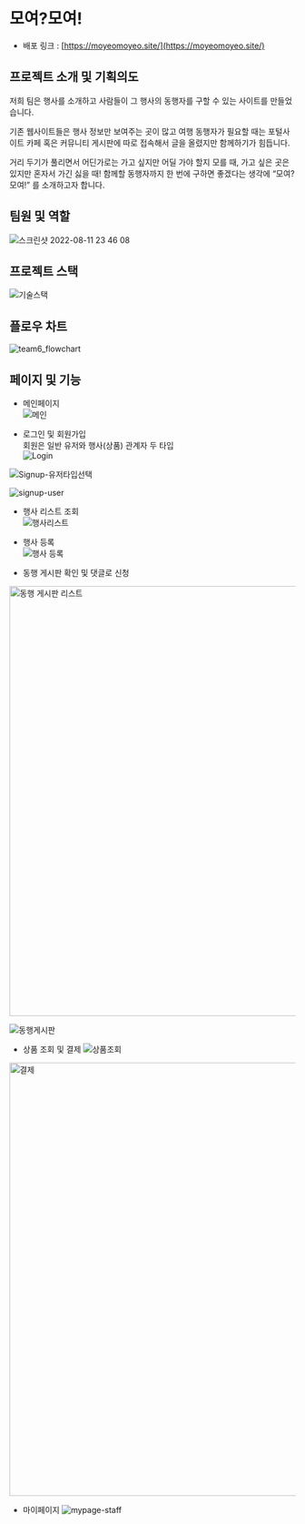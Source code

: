 # 모여?모여!
- 배포 링크 : [https://moyeomoyeo.site/](https://moyeomoyeo.site/)

## 프로젝트 소개 및 기획의도

저희 팀은 행사를 소개하고 사람들이 그 행사의 동행자를 구할 수 있는 사이트를 만들었습니다.

기존 웹사이트들은 행사 정보만 보여주는 곳이 많고 여행 동행자가 필요할 때는 포털사이트 카페 혹은 커뮤니티 게시판에 따로 접속해서 글을 올렸지만 함께하기가 힘듭니다.

거리 두기가 풀리면서 어딘가로는 가고 싶지만 어딜 가야 할지 모를 때, 가고 싶은 곳은 있지만 혼자서 가긴 싫을 때!  함께할 동행자까지 한 번에 구하면 좋겠다는 생각에 “모여? 모여!” 를 소개하고자 합니다.

## 팀원 및 역할
![스크린샷 2022-08-11 23 46 08](https://user-images.githubusercontent.com/59791809/184163367-856d92b4-1578-4ad3-a734-e2fa27a3708e.png)

## 프로젝트 스택
![기술스택](https://user-images.githubusercontent.com/59791809/184163492-d540619a-eae5-4359-9acc-c734bfc31562.png)

## 플로우 차트
![team6_flowchart](https://user-images.githubusercontent.com/59791809/184164803-e383a15f-039d-42fb-a370-5137958b3b39.jpg)

## 페이지 및 기능
* 메인페이지  
![메인](https://user-images.githubusercontent.com/59791809/184176491-e8db88d0-c247-46a4-827d-2c9c7da21e64.gif)

* 로그인 및 회원가입  
회원은 일반 유저와 행사(상품) 관계자 두 타입  
![Login](https://user-images.githubusercontent.com/59791809/184176649-e2a5ab7a-e6c8-4be9-b167-07169f3417ec.png)

![Signup-유저타입선택](https://user-images.githubusercontent.com/59791809/184176720-061aa16e-54ff-4352-aebd-8e83754d3d1c.png)

![signup-user](https://user-images.githubusercontent.com/59791809/184176707-5fd72d50-6067-4694-8967-6f87f2626904.png)

* 행사 리스트 조회  
![행사리스트](https://user-images.githubusercontent.com/59791809/184177251-50fa7274-2c6e-4209-888d-6ff39726ae91.png)

* 행사 등록  
![행사 등록](https://user-images.githubusercontent.com/59791809/184177411-b21636d3-f740-4d00-9a16-40030c37d0dd.png)
 
* 동행 게시판 확인 및 댓글로 신청  
<img width="756" alt="동행 게시판 리스트" src="https://user-images.githubusercontent.com/59791809/184177985-15d71bb3-487b-444b-abc4-de94e3739bbe.png">

![동행게시판](https://user-images.githubusercontent.com/59791809/184177877-7e35e1f2-64d3-4b49-8c1e-c6e896c14d3e.gif)


* 상품 조회 및 결제
![상품조회](https://user-images.githubusercontent.com/59791809/184178696-bca3282f-5b5d-4b4e-8e8e-c34f3375ae88.gif)

<img width="762" alt="결제" src="https://user-images.githubusercontent.com/59791809/184179229-1f2ad016-4d45-4b04-bd2e-beada5bfde3a.png">


* 마이페이지
![mypage-staff](https://user-images.githubusercontent.com/59791809/184177121-c14db18d-c505-4be8-b1fe-22b4f5880ee8.gif)
